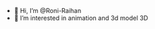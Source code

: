 - 👋 Hi, I’m @Roni-Raihan
- 👀 I’m interested in animation and 3d model 3D

<!---
Roni-Raihan/Roni-Raihan is a ✨ special ✨ repository because its `README.md` (this file) appears on your GitHub profile.
You can click the Preview link to take a look at your changes.
--->
